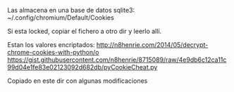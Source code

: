 Las almacena en una base de datos sqlite3: ~/.config/chromium/Default/Cookies

Si esta locked, copiar el fichero a otro dir y leerlo allí.

Estan los valores encriptados:
http://n8henrie.com/2014/05/decrypt-chrome-cookies-with-python/o
https://gist.githubusercontent.com/n8henrie/8715089/raw/4e9db6c12ca11c99d04e1fe83e02123092d682db/pyCookieCheat.py

Copiado en este dir con algunas modificaciones
